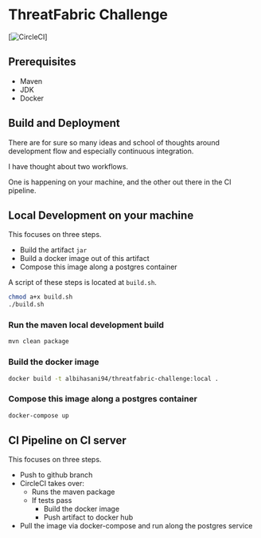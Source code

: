 # ThreatFabric Challenge

[![CircleCI](https://circleci.com/gh/albihasani94/threatfabric-challenge.svg?style=shield&circle-token=b95e5ca650a97b133fe74a31c511f907bdcc043d)]

## Prerequisites

- Maven
- JDK
- Docker

## Build and Deployment

There are for sure so many ideas and school of thoughts around 
development flow and especially continuous integration.

I have thought about two workflows.

One is happening on your machine, and the other out there in the 
CI pipeline.

## Local Development on your machine

This focuses on three steps.

- Build the artifact `jar`
- Build a docker image out of this artifact
- Compose this image along a postgres container

A script of these steps is located at `build.sh`.

```bash
chmod a+x build.sh
./build.sh
```

### Run the maven local development build

```bash
mvn clean package
```

### Build the docker image

```bash
docker build -t albihasani94/threatfabric-challenge:local .
```

### Compose this image along a postgres container

```bash
docker-compose up
```

## CI Pipeline on CI server

This focuses on three steps.

- Push to github branch
- CircleCI takes over:
  - Runs the maven package
  - If tests pass
    - Build the docker image
    - Push artifact to docker hub
- Pull the image via docker-compose and run along the postgres service
